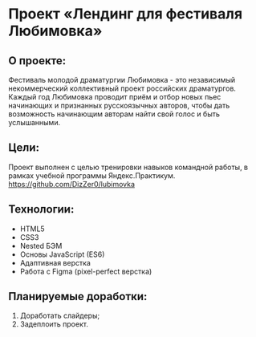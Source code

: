 # Проект «Лендинг для фестиваля Любимовка»

## О проекте:
Фестиваль молодой драматургии Любимовка - это независимый некоммерческий коллективный проект российских драматургов.
Каждый год Любимовка проводит приём и отбор новых пьес начинающих и признанных русскоязычных авторов, чтобы дать возможность начинающим авторам найти свой голос и быть услышанными.

## Цели:
Проект выполнен с целью тренировки навыков командной работы, в рамках учебной программы Яндекс.Практикум. https://github.com/DizZer0/lubimovka

## Технологии:
* HTML5
* CSS3
* Nested БЭМ
* Основы JavaScript (ES6)
* Адаптивная верстка
* Работа с Figma (pixel-perfect верстка)

## Планируемые доработки:
1. Доработать слайдеры;
2. Задеплоить проект.

